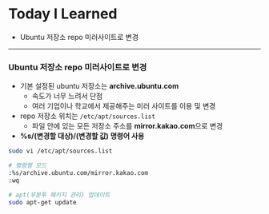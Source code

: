 # Today I Learned

* Ubuntu 저장소 repo 미러사이트로 변경

---



### Ubuntu 저장소 repo 미러사이트로 변경

* 기본 설정된 ubuntu 저장소는 **archive.ubuntu.com**
  * 속도가 너무 느려서 단점
  * 여러 기업이나 학교에서 제공해주는 미러 사이트를 이용 및 변경
* repo 저장소 위치는 `/etc/apt/sources.list` 
  * 파일 안에 있는 모든 저장소 주소를 **mirror.kakao.com**으로 변경
* **%s/(변경할 대상)/(변경할 값) 명령어 사용**

```bash
sudo vi /etc/apt/sources.list

# 명령행 모드
:%s/archive.ubuntu.com/mirror.kakao.com
:wq

# apt(우분투 패키지 관리) 업데이트
sudo apt-get update
```

